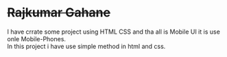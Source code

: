<h1><s>Rajkumar Gahane</s></h1>

<p>I have crrate some project using HTML CSS and tha all is Mobile UI it is use onle Mobile-Phones.<br>In this project i have use simple method in html and css.</p>

